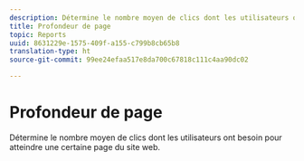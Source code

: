 ```yaml
---
description: Détermine le nombre moyen de clics dont les utilisateurs ont besoin pour atteindre une certaine page du site web.
title: Profondeur de page
topic: Reports
uuid: 8631229e-1575-409f-a155-c799b8cb65b8
translation-type: ht
source-git-commit: 99ee24efaa517e8da700c67818c111c4aa90dc02

---
```



# Profondeur de page

Détermine le nombre moyen de clics dont les utilisateurs ont besoin pour atteindre une certaine page du site web.

